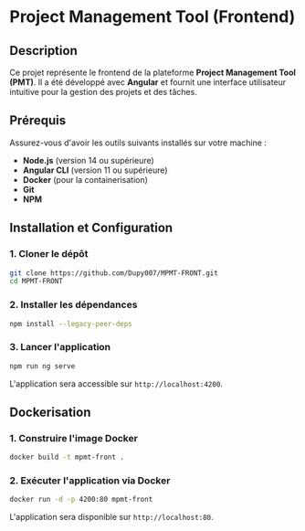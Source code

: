 # Project Management Tool (Frontend)

## Description
Ce projet représente le frontend de la plateforme **Project Management Tool (PMT)**. Il a été développé avec **Angular** et fournit une interface utilisateur intuitive pour la gestion des projets et des tâches.

## Prérequis
Assurez-vous d'avoir les outils suivants installés sur votre machine :
- **Node.js** (version 14 ou supérieure)
- **Angular CLI** (version 11 ou supérieure)
- **Docker** (pour la containerisation)
- **Git**
- **NPM**

## Installation et Configuration
### 1. Cloner le dépôt
```bash
git clone https://github.com/Dupy007/MPMT-FRONT.git
cd MPMT-FRONT
```

### 2. Installer les dépendances
```bash
npm install --legacy-peer-deps
```

### 3. Lancer l'application
```bash
npm run ng serve
```

L'application sera accessible sur `http://localhost:4200`.

## Dockerisation
### 1. Construire l'image Docker
```bash
docker build -t mpmt-front .
```

### 2. Exécuter l'application via Docker
```bash
docker run -d -p 4200:80 mpmt-front
```

L'application sera disponible sur `http://localhost:80`.
